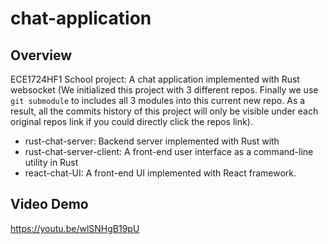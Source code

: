 # chat-application

## Overview
ECE1724HF1 School project: A chat application implemented with Rust websocket
(We initialized this project with 3 different repos. Finally we use `git submodule` to includes all 3 modules into this current new repo. As a result, all the commits history of this project will only be visible under each original repos link if you could directly click the repos link).
* rust-chat-server: Backend server implemented with Rust with 
* rust-chat-server-client: A front-end user interface as a command-line utility in Rust
* react-chat-UI: A front-end UI implemented with React framework.

## Video Demo
https://youtu.be/wlSNHgB19pU
